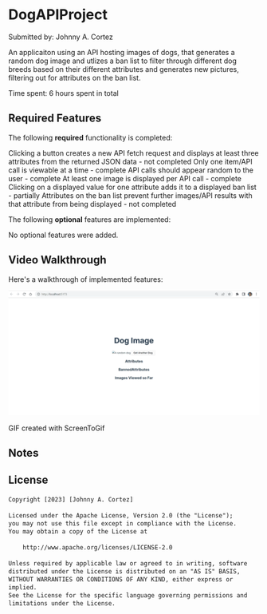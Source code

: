 # DogAPIProject

Submitted by: Johnny A. Cortez

An applicaiton using an API hosting images of dogs, that generates a random dog image and utlizes a ban list to filter through different dog breeds based on their different attributes and generates new pictures,
filtering out for attributes on the ban list.

Time spent: 6 hours spent in total

## Required Features

The following **required** functionality is completed:

Clicking a button creates a new API fetch request and displays at least three attributes from the returned JSON data - not completed
Only one item/API call is viewable at a time - complete
API calls should appear random to the user - complete
At least one image is displayed per API call - complete
Clicking on a displayed value for one attribute adds it to a displayed ban list - partially
Attributes on the ban list prevent further images/API results with that attribute from being displayed - not completed

The following **optional** features are implemented:

No optional features were added.

## Video Walkthrough

Here's a walkthrough of implemented features:

<img src='Animation_DogApp.gif' title='Video Walkthrough' width='' alt='Video Walkthrough' />

GIF created with ScreenToGif

## Notes

## License

    Copyright [2023] [Johnny A. Cortez]

    Licensed under the Apache License, Version 2.0 (the "License");
    you may not use this file except in compliance with the License.
    You may obtain a copy of the License at

        http://www.apache.org/licenses/LICENSE-2.0

    Unless required by applicable law or agreed to in writing, software
    distributed under the License is distributed on an "AS IS" BASIS,
    WITHOUT WARRANTIES OR CONDITIONS OF ANY KIND, either express or implied.
    See the License for the specific language governing permissions and
    limitations under the License.

